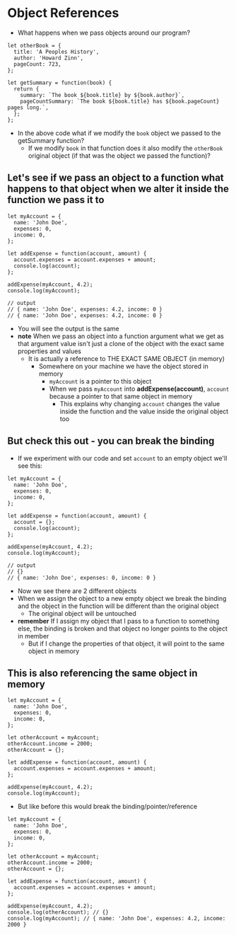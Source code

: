 # Object References
* What happens when we pass objects around our program?

```
let otherBook = {
  title: 'A Peoples History',
  author: 'Howard Zinn',
  pageCount: 723,
};

let getSummary = function(book) {
  return {
    summary: `The book ${book.title} by ${book.author}`,
    pageCountSummary: `The book ${book.title} has ${book.pageCount} pages long.`,
  };
};

```

* In the above code what if we modify the `book` object we passed to the getSummary function?
    - If we modify `book` in that function does it also modify the `otherBook` original object (if that was the object we passed the function)?

## Let's see if we pass an object to a function what happens to that object when we alter it inside the function we pass it to
```
let myAccount = {
  name: 'John Doe',
  expenses: 0,
  income: 0,
};

let addExpense = function(account, amount) {
  account.expenses = account.expenses + amount;
  console.log(account);
};

addExpense(myAccount, 4.2);
console.log(myAccount);

// output
// { name: 'John Doe', expenses: 4.2, income: 0 }
// { name: 'John Doe', expenses: 4.2, income: 0 }
```

* You will see the output is the same
* **note** When we pass an object into a function argument what we get as that argument value isn't just a clone of the object with the exact same properties and values
    - It is actually a reference to THE EXACT SAME OBJECT (in memory)
        + Somewhere on your machine we have the object stored in memory
            * `myAccount` is a pointer to this object
            * When we pass `myAccount` into **addExpense(account)**, `account` because a pointer to that same object in memory
                - This explains why changing `account` changes the value inside the function and the value inside the original object too

## But check this out - you can break the binding
* If we experiment with our code and set `account` to an empty object we'll see this:

```
let myAccount = {
  name: 'John Doe',
  expenses: 0,
  income: 0,
};

let addExpense = function(account, amount) {
  account = {};
  console.log(account);
};

addExpense(myAccount, 4.2);
console.log(myAccount);

// output
// {}
// { name: 'John Doe', expenses: 0, income: 0 }
```

* Now we see there are 2 different objects
* When we assign the object to a new empty object we break the binding and the object in the function will be different than the original object
    - The original object will be untouched
* **remember** If I assign my object that I pass to a function to something else, the binding is broken and that object no longer points to the object in member
    - But if I change the properties of that object, it will point to the same object in memory

## This is also referencing the same object in memory
```
let myAccount = {
  name: 'John Doe',
  expenses: 0,
  income: 0,
};

let otherAccount = myAccount;
otherAccount.income = 2000;
otherAccount = {};

let addExpense = function(account, amount) {
  account.expenses = account.expenses + amount;
};

addExpense(myAccount, 4.2);
console.log(myAccount);
```

* But like before this would break the binding/pointer/reference

```
let myAccount = {
  name: 'John Doe',
  expenses: 0,
  income: 0,
};

let otherAccount = myAccount;
otherAccount.income = 2000;
otherAccount = {};

let addExpense = function(account, amount) {
  account.expenses = account.expenses + amount;
};

addExpense(myAccount, 4.2);
console.log(otherAccount); // {}
console.log(myAccount); // { name: 'John Doe', expenses: 4.2, income: 2000 }
```

